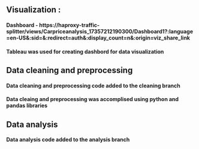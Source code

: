 ## Visualization :
#### Dashboard - https://haproxy-traffic-splitter/views/Carpriceanalysis_17357212190300/Dashboard1?:language=en-US&:sid=&:redirect=auth&:display_count=n&:origin=viz_share_link
#### Tableau was used for creating dashbord for data visualization

## Data cleaning and preprocessing 
#### Data cleaning and preprocessing code added to the cleaning branch 
#### Data cleaing and preprocessing was accomplised using python and pandas libraries 

## Data analysis
#### Data analysis code added to the analysis branch 







